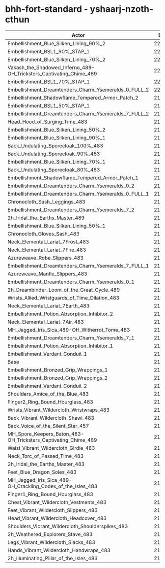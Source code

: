 # bhh-fort-standard - yshaarj-nzoth-cthun
| Actor | DPS | Increase |
|---|:---:|:---:|
|Embellishment_Blue_Silken_Lining_90%_2|221585|2.75%|
|Embellishment_BSL1_90%_STAP_1|220739|2.36%|
|Embellishment_Blue_Silken_Lining_70%_2|220298|2.16%|
|Vakash_the_Shadowed_Inferno_489-OH_Tricksters_Captivating_Chime_489|220171|2.10%|
|Embellishment_BSL1_70%_STAP_1|220047|2.04%|
|Embellishment_Dreamtenders_Charm_Ysemeralds_0_FULL_2|220016|2.03%|
|Embellishment_Shadowflame_Tempered_Armor_Patch_2|219992|2.01%|
|Embellishment_BSL1_50%_STAP_1|219481|1.78%|
|Embellishment_Dreamtenders_Charm_Ysemeralds_7_FULL_2|219401|1.74%|
|Head_Hood_of_Surging_Time_483|219156|1.63%|
|Embellishment_Blue_Silken_Lining_50%_2|218992|1.55%|
|Embellishment_Blue_Silken_Lining_90%_1|218760|1.44%|
|Back_Undulating_Sporecloak_100%_483|218727|1.43%|
|Back_Undulating_Sporecloak_90%_483|218418|1.28%|
|Embellishment_Blue_Silken_Lining_70%_1|217946|1.07%|
|Back_Undulating_Sporecloak_80%_483|217914|1.05%|
|Embellishment_Shadowflame_Tempered_Armor_Patch_1|217882|1.04%|
|Embellishment_Dreamtenders_Charm_Ysemeralds_0_2|217831|1.01%|
|Embellishment_Dreamtenders_Charm_Ysemeralds_0_FULL_1|217766|0.98%|
|Chronocloth_Sash_Leggings_483|217587|0.90%|
|Embellishment_Dreamtenders_Charm_Ysemeralds_7_2|217523|0.87%|
|2h_Iridal_the_Earths_Master_489|217470|0.85%|
|Embellishment_Blue_Silken_Lining_50%_1|217389|0.81%|
|Chronocloth_Gloves_Sash_483|217181|0.71%|
|Neck_Elemental_Lariat_7Frost_483|217089|0.67%|
|Neck_Elemental_Lariat_7Fire_483|217051|0.65%|
|Azureweave_Robe_Slippers_483|216957|0.61%|
|Embellishment_Dreamtenders_Charm_Ysemeralds_7_FULL_1|216798|0.53%|
|Azureweave_Mantle_Slippers_483|216785|0.53%|
|Embellishment_Dreamtenders_Charm_Ysemeralds_0_1|216681|0.48%|
|2h_Dreambinder_Loom_of_the_Great_Cycle_489|216620|0.45%|
|Wrists_Allied_Wristguards_of_Time_Dilation_483|216490|0.39%|
|Neck_Elemental_Lariat_7Earth_483|216453|0.37%|
|Embellishment_Potion_Absorption_Inhibitor_2|216317|0.31%|
|Neck_Elemental_Lariat_7Air_483|216234|0.27%|
|MH_Jagged_Iris_Sica_489-OH_Witherrot_Tome_483|215974|0.15%|
|Embellishment_Dreamtenders_Charm_Ysemeralds_7_1|215933|0.13%|
|Embellishment_Potion_Absorption_Inhibitor_1|215929|0.13%|
|Embellishment_Verdant_Conduit_1|215710|0.03%|
|Base|215647|0.00%|
|Embellishment_Bronzed_Grip_Wrappings_1|215636|-0.01%|
|Embellishment_Bronzed_Grip_Wrappings_2|215636|-0.01%|
|Embellishment_Verdant_Conduit_2|215618|-0.01%|
|Shoulders_Amice_of_the_Blue_483|215549|-0.05%|
|Finger2_Ring_Bound_Hourglass_483|215399|-0.12%|
|Wrists_Vibrant_Wildercloth_Wristwraps_483|215295|-0.16%|
|Back_Vibrant_Wildercloth_Shawl_483|215174|-0.22%|
|Back_Voice_of_the_Silent_Star_457|215152|-0.23%|
|MH_Spore_Keepers_Baton_483-OH_Tricksters_Captivating_Chime_489|215123|-0.24%|
|Waist_Vibrant_Wildercloth_Girdle_483|215038|-0.28%|
|Neck_Torc_of_Passed_Time_483|214983|-0.31%|
|2h_Iridal_the_Earths_Master_483|214969|-0.31%|
|Feet_Blue_Dragon_Soles_483|214848|-0.37%|
|MH_Jagged_Iris_Sica_489-OH_Crackling_Codex_of_the_Isles_483|214713|-0.43%|
|Finger1_Ring_Bound_Hourglass_483|214492|-0.54%|
|Chest_Vibrant_Wildercloth_Vestments_483|214487|-0.54%|
|Feet_Vibrant_Wildercloth_Slippers_483|214481|-0.54%|
|Head_Vibrant_Wildercloth_Headcover_483|214226|-0.66%|
|Shoulders_Vibrant_Wildercloth_Shoulderspikes_483|214036|-0.75%|
|2h_Weathered_Explorers_Stave_483|213890|-0.81%|
|Legs_Vibrant_Wildercloth_Slacks_483|213829|-0.84%|
|Hands_Vibrant_Wildercloth_Handwraps_483|213522|-0.99%|
|2h_Illuminating_Pillar_of_the_Isles_483|213244|-1.11%|
